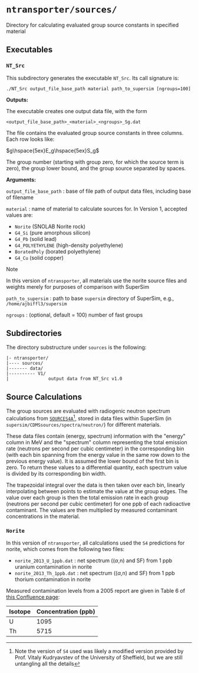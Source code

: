 # `ntransporter/sources/`

Directory for calculating evaluated group source constants in specified material

## Executables

### `NT_Src`

This subdirectory generates the executable `NT_Src`. Its call signature is:

```
./NT_Src output_file_base_path material path_to_supersim [ngroups=100]
```

**Outputs:**

The executable creates one output data file, with the form

```
<output_file_base_path>_<material>_<ngroups>_Sg.dat
```

The file contains the evaluated group source constants in three columns. Each row looks like:

$g\hspace{5ex}E_g\hspace{5ex}S_g$

The group number (starting with group zero, for which the source term is zero), the group lower bound, and the group source separated by spaces.

**Arguments:**

`output_file_base_path` : base of file path of output data files, including base of filename

`material` : name of material to calculate sources for. In Version 1, accepted values are:
- `Norite` (SNOLAB Norite rock)
- `G4_Si` (pure amorphous silicon)
- `G4_Pb` (solid lead)
- `G4_POLYETHYLENE` (high-density polyethylene)
- `BoratedPoly` (borated polyethylene)
- `G4_Cu` (solid copper)

> [!Note] 
> In this version of `ntransporter`, all materials use the norite source files and weights merely for purposes of comparison with SuperSim

`path_to_supersim` : path to base `supersim` directory of SuperSim, e.g., `/home/ajbiffl3/supersim`

`ngroups` : (optional, default = 100) number of fast groups


## Subdirectories

The directory substructure under `sources` is the following:

```
|- ntransporter/
|---- sources/
|------- data/
|---------- V1/
|               output data from NT_Src v1.0
```

## Source Calculations

The group sources are evaluated with radiogenic neutron spectrum calculations from [`SOURCES4A`](https://www.osti.gov/biblio/15215)[^1], stored in data files within SuperSim (in `supersim/CDMSsources/spectra/neutron/`) for different materials.
[^1]: Note the version of `S4` used was likely a modified version provided by Prof. Vitaly Kudryavstev of the University of Sheffield, but we are still untangling all the details

These data files contain (energy, spectrum) information with the "energy" column in MeV and the "spectrum" column representing the total emission rate (neutrons per second per cubic centimeter) in the corresponding bin (with each bin spanning from the energy value in the same row down to the previous energy value). It is assumed the lower bound of the first bin is zero. To return these values to a differential quantity, each spectrum value is divided by its corresponding bin width.

The trapezoidal integral over the data is then taken over each bin, linearly interpolating between points to estimate the value at the group edges. The value over each group is then the total emission rate in each group (neutrons per second per cubic centimeter) for one ppb of each radioactive contaminant. The values are then multiplied by measured contaminant concentrations in the material.


### `Norite`

In this version of `ntransporter`, all calculations used the `S4` predictions for norite, which comes from the following two files:


- `norite_2013_U_1ppb.dat` : net spectrum (($\alpha$,n) and SF) from 1 ppb uranium contamination in norite
- `norite_2013_Th_1ppb.dat` : net spectrum (($\alpha$,n) and SF) from 1 ppb thorium contamination in norite


Measured contamination levels from a 2005 report are given in Table 6 of [this Confluence page](https://confluence.slac.stanford.edu/pages/viewpage.action?pageId=383932067):

|Isotope|Concentration (ppb)|
|----|---|
|U|1095|
|Th|5715|







